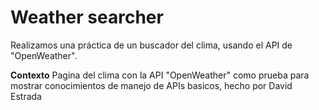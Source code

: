 # Weather searcher
Realizamos una práctica de un buscador del clima, usando el API de "OpenWeather".

**Contexto**
Pagina del clima con la API "OpenWeather" como prueba para mostrar conocimientos de manejo de APIs basicos, hecho por David Estrada
